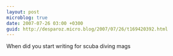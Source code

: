 ```yaml
---
layout: post
microblog: true
date: 2007-07-26 03:00 +0300
guid: http://desparoz.micro.blog/2007/07/26/t169420392.html
---
```

When did you start writing for scuba diving mags
